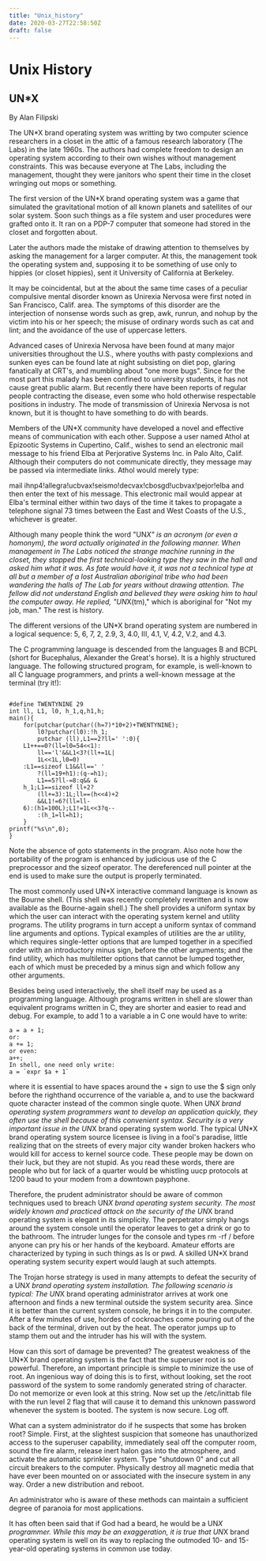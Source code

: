 ```yaml
---
title: "Unix_history"
date: 2020-03-27T22:58:50Z
draft: false
---
```


# Unix History

## UN*X

By Alan Filipski

The UN*X brand operating system was writting by two computer science researchers in a closet in the attic of a famous research laboratory (The Labs) in the late 1960s. The authors had complete freedom to design an operating system according to their own wishes without management constraints. This was because everyone at The Labs, including the management, thought they were janitors who spent their time in the closet wringing out mops or something.

The first version of the UN*X brand operating system was a game that simulated the gravitational motion of all known planets and satellites of our solar system. Soon such things as a file system and user procedures were grafted onto it. It ran on a PDP-7 computer that someone had stored in the closet and forgotten about.

Later the authors made the mistake of drawing attention to themselves by asking the management for a larger computer. At this, the management took the operating system and, supposing it to be something of use only to hippies (or closet hippies), sent it University of California at Berkeley.

It may be coincidental, but at the about the same time cases of a peculiar compulsive mental disorder known as Unirexia Nervosa were first noted in San Francisco, Calif. area. The symptoms of this disorder are the interjection of nonsense words such as grep, awk, runrun, and nohup by the victim into his or her speech; the misuse of ordinary words such as cat and lint; and the avoidance of the use of uppercase letters.

Advanced cases of Unirexia Nervosa have been found at many major universities throughout the U.S., where youths with pasty complexions and sunken eyes can be found late at night subsisting on diet pop, glaring fanatically at CRT's, and mumbling about "one more bugs". Since for the most part this malady has been confined to university students, it has not cause great public alarm. But recently there have been reports of regular people contracting the disease, even some who hold otherwise respectable positions in industry. The mode of transmission of Unirexia Nervosa is not known, but it is thought to have something to do with beards.

Members of the UN*X community have developed a novel and effective means of communication with each other. Suppose a user named Athol at Epizootic Systems in Cupertino, Calif., wishes to send an electronic mail message to his friend Elba at Perjorative Systems Inc. in Palo Alto, Calif. Although their computers do not communicate directly, they message may be passed via intermediate links. Athol would merely type:

mail ihnp4!allegra!ucbvax!seismo!decvax!cbosgd!ucbvax!pejor!elba
and then enter the text of his message. This electronic mail would appear at Elba's terminal either within two days of the time it takes to propagate a telephone signal 73 times between the East and West Coasts of the U.S., whichever is greater.

Although many people think the word "UN*X" is an acronym (or even a homonym), the word actually originated in the following manner. When management in The Labs noticed the strange machine running in the closet, they stopped the first technical-looking type they saw in the hall and asked him what it was. As fate would have it, it was not a technical type at all but a member of a lost Australian aboriginal tribe who had been wandering the halls of The Lab for years without drawing attention. The fellow did not understand English and believed they were asking him to haul the computer away. He replied, "UN*X(tm)," which is aboriginal for "Not my job, man." The rest is history.

The different versions of the UN*X brand operating system are numbered in a logical sequence: 5, 6, 7, 2, 2.9, 3, 4.0, III, 4.1, V, 4.2, V.2, and 4.3.

The C programming language is descended from the languages B and BCPL (short for Bucephalus, Alexander the Great's horse). It is a highly structured language. The following structured program, for example, is well-known to all C language programmers, and prints a well-known message at the terminal (try it!):

```

#define TWENTYNINE 29
int ll, L1, l0, h_1,q,h1,h;
main(){
	for(putchar(putchar((h=7)*10+2)+TWENTYNINE);
		l0?putchar(l0):!h_1;
		putchar (ll),L1==2?ll=' ':0){
	L1++==0?(ll=l0=54<<1):
		ll=='l'&&L1<3?(ll+=1L|
		1L<<1L,l0=0)
	:L1==sizeof L1&&ll==' '
		?(ll=19+h1):(q-=h1);
		L1==5?ll-=8:q&& &
	h_1;L1==sizeof ll+2?
		(ll+=3):1L;ll==(h<<4)+2
		&&L1!=6?(ll=ll-
	6):(h1=100L);L1!=1L<<3?q--
		:(h_1=ll=h1);
	}
printf("%s\n",0);
}

```

Note the absence of goto statements in the program. Also note how the portability of the program is enhanced by judicious use of the C preprocessor and the sizeof operator. The dereferenced null pointer at the end is used to make sure the output is properly terminated.

The most commonly used UN*X interactive command language is known as the Bourne shell. (This shell was recently completely rewritten and is now available as the Bourne-again shell.) The shell provides a uniform syntax by which the user can interact with the operating system kernel and utility programs. The utility programs in turn accept a uniform syntax of command line arguments and options. Typical examples of utilities are the ar utility, which requires single-letter options that are lumped together in a specified order with an introductory minus sign, before the other arguments; and the find utility, which has multiletter options that cannot be lumped together, each of which must be preceded by a minus sign and which follow any other arguments.

Besides being used interactively, the shell itself may be used as a programming language. Although programs written in shell are slower than equivalent programs written in C, they are shorter and easier to read and debug. For example, to add 1 to a variable a in C one would have to write:

```
a = a + 1;
or:
a += 1;
or even:
a++;
In shell, one need only write:
a = `expr $a + 1`
```

where it is essential to have spaces around the + sign to use the $ sign only before the righthand occurrence of the variable a, and to use the backward quote character instead of the common single quote. When UN*X brand operating system programmers want to develop an application quickly, they often use the shell because of this convenient syntax.
Security is a very important issue in the UN*X brand operating system world. The typical UN*X brand operating system source licensee is living in a fool's paradise, little realizing that on the streets of every major city wander broken hackers who would kill for access to kernel source code. These people may be down on their luck, but they are not stupid. As you read these words, there are people who but for lack of a quarter would be whistling uucp protocols at 1200 baud to your modem from a downtown payphone.

Therefore, the prudent administrator should be aware of common techniques used to breach UN*X brand operating system security. The most widely known and practiced attack on the security of the UN*X brand operating system is elegant in its simplicity. The perpetrator simply hangs around the system console until the operator leaves to get a drink or go to the bathroom. The intruder lunges for the console and types rm -rf / before anyone can pry his or her hands of the keyboard. Amateur efforts are characterized by typing in such things as ls or pwd. A skilled UN*X brand operating system security expert would laugh at such attempts.

The Trojan horse strategy is used in many attempts to defeat the security of a UN*X brand operating system installation. The following scenario is typical: The UN*X brand operating administrator arrives at work one afternoon and finds a new terminal outside the system security area. Since it is better than the current system console, he brings it in to the computer. After a few minutes of use, hordes of cockroaches come pouring out of the back of the terminal, driven out by the heat. The operator jumps up to stamp them out and the intruder has his will with the system.

How can this sort of damage be prevented? The greatest weakness of the UN*X brand operating system is the fact that the superuser root is so powerful. Therefore, an important principle is simple to minimize the use of root. An ingenious way of doing this is to first, without looking, set the root password of the system to some randomly generated string of character. Do not memorize or even look at this string. Now set up the /etc/inittab file with the run level 2 flag that will cause it to demand this unknown password whenever the system is booted. The system is now secure. Log off.

What can a system administrator do if he suspects that some has broken root? Simple. First, at the slightest suspicion that someone has unauthorized access to the superuser capability, immediately seal off the computer room, sound the fire alarm, release inert halon gas into the atmosphere, and activate the automatic sprinkler system. Type "shutdown 0" and cut all circuit breakers to the computer. Physically destroy all magnetic media that have ever been mounted on or associated with the insecure system in any way. Order a new distribution and reboot.

An administrator who is aware of these methods can maintain a sufficient degree of paranoia for most applications.

It has often been said that if God had a beard, he would be a UN*X programmer. While this may be an exaggeration, it is true that UN*X brand operating system is well on its way to replacing the outmoded 10- and 15-year-old operating systems in common use today.
